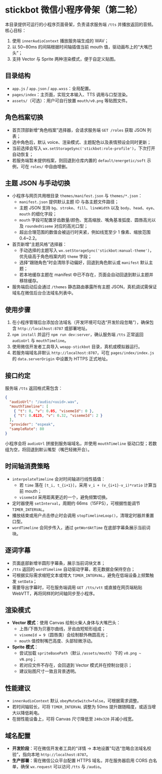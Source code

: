 # stickbot 微信小程序骨架（第二轮）

本目录提供可运行的小程序页面骨架，负责请求服务端 `/tts` 并播放返回的音频。核心目标：

1. 使用 `innerAudioContext` 播放服务端生成的 WAV；
2. 以 50~80ms 的间隔根据时间轴插值当前 mouth 值，驱动画布上的“大嘴巴头”；
3. 支持 Vector 与 Sprite 两种渲染模式，便于自定义贴图。

## 目录结构

- `app.js` / `app.json` / `app.wxss`：全局配置。
- `pages/index`：主页面，实现文本输入、TTS 调用与口型渲染。
- `assets/`（可选）：用户可自行放置 `mouth/v0.png` 等贴图文件。

## 角色档案切换

- 首页顶部新增“角色档案”选择器，会请求服务端 `GET /roles` 获取 JSON 列表；
- 选中角色后，默认 voice、渲染模式、主题配色以及表情预设会同时更新；
- 当前选择会写入 `wx.setStorageSync('stickbot:role-profile')`，下次打开自动恢复；
- 若服务端暂未提供档案，则回退到仓库内置的 `default/energetic/soft` 示例，可在 `roles/` 中自由增删。

## 主题 JSON 与手动切换

- 小程序与网页共用根目录 `themes/manifest.json` 与 `themes/*.json`：
  - `manifest.json` 提供默认主题 ID 与各主题文件路径；
  - 主题 JSON 支持 `bg`、`stroke`、`fill`、`lineWidth` 以及 `body`、`head`、`eye`、`mouth` 的细化字段；
  - `mouth` 字段可配置牙齿数量/颜色、宽高缩放、嘴角基准弧度、圆唇高光以及 `roundedViseme` 对应的高光口型；
  - 超出合理范围的数值会被运行时夹紧，例如线宽至少 1 像素、缩放范围 0.4~2.2。
- 首页新增“主题风格”选择器：
  - 手动选择的主题写入 `wx.setStorageSync('stickbot:manual-theme')`，优先级高于角色档案内的 `theme` 字段；
  - 选择“跟随角色”时会清除手动偏好，回退到角色默认或 `manifest` 默认主题；
  - 若本地缓存主题在 manifest 中已不存在，页面会自动回退到默认主题并移除缓存。
- 服务端启动后会通过 `/themes` 静态路由暴露所有主题 JSON，真机调试需保证域名在微信后台合法域名列表中。

## 使用步骤

1. 在小程序管理后台添加合法域名（开发环境可勾选“开发阶段忽略”），确保包含 `http://localhost:8787` 或部署地址。
2. `npm install` 并运行 `npm run dev:server`，确认服务端 `/tts` 正常返回 `audioUrl` 与 `mouthTimeline`。
3. 使用微信开发者工具导入 `weapp-stickbot` 目录，真机或模拟器运行。
4. 若服务端域名非默认 `http://localhost:8787`，可在 `pages/index/index.js` 的 `data.serverOrigin` 中设置为 HTTPS 正式地址。

## 接口约定

服务端 `/tts` 返回格式需包含：

```json
{
  "audioUrl": "/audio/<uuid>.wav",
  "mouthTimeline": [
    { "t": 0, "v": 0.05, "visemeId": 0 },
    { "t": 0.0125, "v": 0.32, "visemeId": 2 }
  ],
  "provider": "espeak",
  "sampleRate": 80
}
```

小程序会将 `audioUrl` 拼接到服务端域名，并使用 `mouthTimeline` 驱动口型；若数组为空，将回退到默认嘴型（嘴巴轻微开合）。

## 时间轴消费策略

- `interpolateTimeline` 会对时间轴进行线性插值：
  - 若 `time` 落在 `[t_i, t_{i+1}]`，采用 `v_i + (v_{i+1}-v_i)*ratio` 计算当前 mouth；
  - `visemeId` 采用距离更近的一个，避免频繁切换。
- 定时器使用 `setInterval`，周期约 66ms（15FPS），可根据性能调节 `TIMER_INTERVAL`。
- 播放结束或用户点击停止时会调用 `stopTimelineLoop()`，清理定时器并重置口型。
- `wordTimeline` 会同步传入，通过 `getWordAtTime` 在底部字幕条展示当前词块。

## 逐词字幕

- 页面底部新增半圆形字幕条，展示当前词块文本；
- `/tts` 返回的 `wordTimeline` 自动驱动字幕，若无数据会保持空白；
- 可根据实际需求缩短文本或增大 `TIMER_INTERVAL`，避免在低端设备上频繁触发 `setData`；
- 需要导出字幕时，可在服务端调用 `GET /tts/vtt` 或直接在网页端粘贴 WebVTT，再将同样的时间轴同步至小程序。

## 渲染模式

- **Vector 模式**：使用 Canvas 绘制火柴人身体与大嘴巴头：
  - 上唇/下唇为贝塞尔曲线，牙齿由短矩形组成；
  - `visemeId = 9`（圆唇类）会绘制额外椭圆高光；
  - `mouth` 值控制嘴巴高度、头部轻微浮动。
- **Sprite 模式**：
  - 尝试加载 `spriteBasePath`（默认 `/assets/mouth`）下的 `v0.png ~ vN.png`；
  - 若对应文件不存在，会回退到 Vector 模式并在控制台提示；
  - 建议贴图尺寸一致且背景透明。

## 性能建议

- `innerAudioContext` 默认 `obeyMuteSwitch=false`，可根据需求调整。
- 若时间轴较长，可将 `TIMER_INTERVAL` 调整为 50ms 提升跟随精度，或适当增大以降低耗电。
- 在弱性能设备上，可将 Canvas 尺寸降低至 `240x320` 并减小线宽。

## 域名配置

- **开发阶段**：可在微信开发者工具的“详情 → 本地设置”勾选“忽略合法域名校验”，指向本地 `http://localhost:8787`。
- **生产部署**：需在微信公众平台配置 HTTPS 域名，并在服务器启用 CORS 白名单，确保 `wx.request` 可以访问 `/tts` 与 `/audio`。

